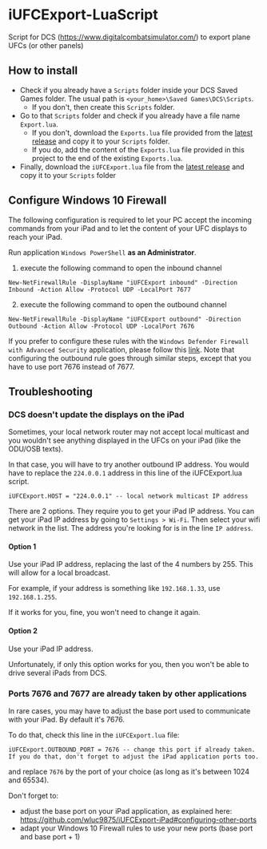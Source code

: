 # iUFCExport-LuaScript
Script for DCS (https://www.digitalcombatsimulator.com/) to export plane UFCs (or other panels)

## How to install
- Check if you already have a `Scripts` folder inside your DCS Saved Games folder. The usual path is `<your_home>\Saved Games\DCS\Scripts`.
  - If you don't, then create this `Scripts` folder.
- Go to that `Scripts` folder and check if you already have a file name `Export.lua`.
  - If you don't, download the `Exports.lua` file provided from the [latest release](https://github.com/wluc9875/iUFCExport-LuaScript/releases/latest) and copy it to your `Scripts` folder.
  - If you do, add the content of the `Exports.lua` file provided in this project to the end of the existing `Exports.lua`.
- Finally, download the `iUFCExport.lua` file from the [latest release](https://github.com/wluc9875/iUFCExport-LuaScript/releases/latest) and copy it to your `Scripts` folder

## Configure Windows 10 Firewall
The following configuration is required to let your PC accept the incoming commands from your iPad and to let the content of your UFC displays to reach your iPad.

Run application `Windows PowerShell` **as an Administrator**.
1) execute the following command to open the inbound channel
````
New-NetFirewallRule -DisplayName "iUFCExport inbound" -Direction Inbound -Action Allow -Protocol UDP -LocalPort 7677
````
2) execute the following command to open the outbound channel
````
New-NetFirewallRule -DisplayName "iUFCExport outbound" -Direction Outbound -Action Allow -Protocol UDP -LocalPort 7676
````
If you prefer to configure these rules with the `Windows Defender Firewall with Advanced Security` application, please follow this [link](./config-firewall.md). Note that configuring the outbound rule goes through similar steps, except that you have to use port 7676 instead of 7677.

## Troubleshooting

### DCS doesn't update the displays on the iPad

Sometimes, your local network router may not accept local multicast and you wouldn't see anything displayed in the UFCs on your iPad (like the ODU/OSB texts).

In that case, you will have to try another outbound IP address. You would have to replace the `224.0.0.1` address in this line of the iUFCExport.lua script.

```
iUFCExport.HOST = "224.0.0.1" -- local network multicast IP address
```

There are 2 options. They require you to get your iPad IP address. You can get your iPad IP address by going to `Settings > Wi-Fi`. Then select your wifi network in the list.  The address you're looking for is in the line `IP address`.

#### Option 1

Use your iPad IP address, replacing the last of the 4 numbers by 255. This will allow for a local broadcast.

For example, if your address is something like `192.168.1.33`, use `192.168.1.255`.

If it works for you, fine, you won't need to change it again.

#### Option 2
Use your iPad IP address.

Unfortunately, if only this option works for you, then you won't be able to drive several iPads from DCS.

### Ports 7676 and 7677 are already taken by other applications

In rare cases, you may have to adjust the base port used to communicate with your iPad. By default it's 7676.

To do that, check this line in the `iUFCExport.lua` file:

 ```
 iUFCExport.OUTBOUND_PORT = 7676 -- change this port if already taken. If you do that, don't forget to adjust the iPad application ports too.
 ```

and replace `7676` by the port of your choice (as long as it's between 1024 and 65534).

Don't forget to:
* adjust the base port on your iPad application, as explained here: https://github.com/wluc9875/iUFCExport-iPad#configuring-other-ports
* adapt your Windows 10 Firewall rules to use your new ports (base port and base port + 1)